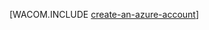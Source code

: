<properties title="Java create account" pageTitle="Java create account" metaKeywords="" description="Create an account on Azure." documentationCenter="Java" services="" solutions="" manager="wpickett" editor="mollybos" authors="robmcm" videoId="" scriptId="" />
<tags ms.service=""
    ms.date="02/25/2015"
    wacn.date="04/11/2015"
    />

[WACOM.INCLUDE [create-an-azure-account](../includes/create-an-azure-account.md)]

  [create-an-azure-account]: ../includes/create-an-azure-account.md
